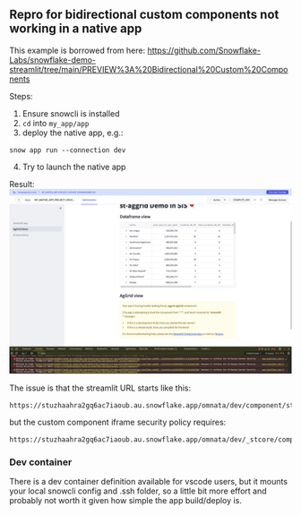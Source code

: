 ## Repro for bidirectional custom components not working in a native app

This example is borrowed from here:
https://github.com/Snowflake-Labs/snowflake-demo-streamlit/tree/main/PREVIEW%3A%20Bidirectional%20Custom%20Components


Steps:

1. Ensure snowcli is installed
2. `cd` into `my_app/app`
3. deploy the native app, e.g.:
```
snow app run --connection dev
```
4. Try to launch the native app

Result: ![image](screenshot.png)

The issue is that the streamlit URL starts like this:
```
https://stuzhaahra2gq6ac7iaoub.au.snowflake.app/omnata/dev/component/st_aggrid.agGrid/index.html......
```

but the custom component iframe security policy requires:

```
https://stuzhaahra2gq6ac7iaoub.au.snowflake.app/omnata/dev/_stcore/component/
```

### Dev container

There is a dev container definition available for vscode users, but it mounts your local snowcli config and .ssh folder, so a little bit more effort and probably not worth it given how simple the app build/deploy is.